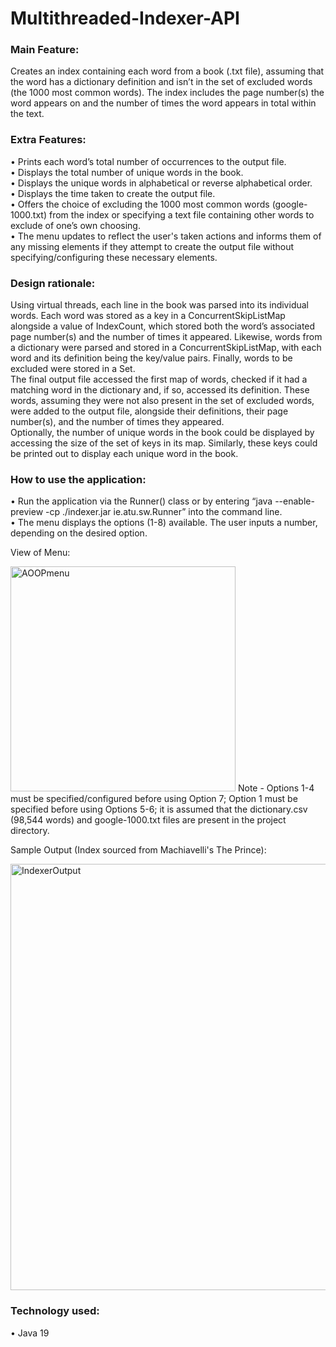 # Multithreaded-Indexer-API

### Main Feature:  
Creates an index containing each word from a book (.txt file), assuming that the word has a dictionary definition and isn’t in the set of excluded words (the 1000 most common words). The index includes the page number(s) the word appears on and the number of times the word appears in total within the text.  

### Extra Features:  
• Prints each word’s total number of occurrences to the output file.  
• Displays the total number of unique words in the book.  
• Displays the unique words in alphabetical or reverse alphabetical order.  
• Displays the time taken to create the output file.  
• Offers the choice of excluding the 1000 most common words (google-1000.txt) from the index or specifying a text file containing other words to exclude of one’s own choosing.  
• The menu updates to reflect the user's taken actions and informs them of any missing elements if they attempt to create the output file without specifying/configuring these necessary elements.  

### Design rationale:  
Using virtual threads, each line in the book was parsed into its individual words. Each word was stored as a key in a ConcurrentSkipListMap alongside a value of IndexCount, which stored both the word’s associated page number(s) and the number of times it appeared. Likewise, words from a dictionary were parsed and stored in a ConcurrentSkipListMap, with each word and its definition being the key/value pairs. Finally, words to be excluded were stored in a Set.  
The final output file accessed the first map of words, checked if it had a matching word in the dictionary and, if so, accessed its definition. These words, assuming they were not also present in the set of excluded words, were added to the output file, alongside their definitions, their page number(s), and the number of times they appeared.  
Optionally, the number of unique words in the book could be displayed by accessing the size of the set of keys in its map. Similarly, these keys could be printed out to display each unique word in the book.

### How to use the application:  
• Run the application via the Runner() class or by entering “java --enable-preview -cp ./indexer.jar ie.atu.sw.Runner” into the command line.  
• The menu displays the options (1-8) available. The user inputs a number, depending on the desired option.   

View of Menu:   

<img width="360" alt="AOOPmenu" src="https://user-images.githubusercontent.com/124048714/216377411-3cfe6cd1-39a8-4467-8dbb-37c386339dc1.png">
Note - Options 1-4 must be specified/configured before using Option 7; Option 1 must be specified before using Options 5-6; it is assumed that the dictionary.csv (98,544 words) and google-1000.txt files are present in the project directory.  

  
  
Sample Output (Index sourced from Machiavelli's The Prince):  

<img width="682" alt="IndexerOutput" src="https://user-images.githubusercontent.com/124048714/217574799-1ed8ab6f-1ea3-431a-a9f4-a73490539e64.png">

### Technology used:
• Java 19

